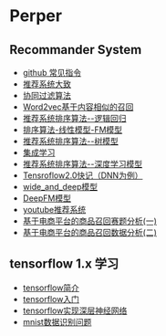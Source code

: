 # Perper

## Recommander System

- [github 常见指令](./Perper/blogs/github指令.md)
- [推荐系统大致](./Perper/blogs/推荐系统大致.md)
- [协同过滤算法](./Perper/blogs/协同过滤算法.md)
- [Word2vec基于内容相似的召回](./Perper/blogs/Word2vec基于内容相似的召回.md)
- [推荐系统排序算法--逻辑回归](./Perper/blogs/推荐系统排序算法--逻辑回归.md)
- [排序算法-线性模型-FM模型](./Perper/blogs/排序算法-线性模型-FM模型.md)
- [推荐系统排序算法--树模型](./Perper/blogs/推荐系统排序算法--树模型.md)
- [集成学习](./Perper/blogs/集成学习.md)
- [推荐系统排序算法--深度学习模型](./Perper/blogs/推荐系统排序算法--深度学习模型.md)
- [Tensroflow2.0快记（DNN为例）](./Perper/blogs/TensorFlow2.0快记.md)
- [wide_and_deep模型](./Perper/blogs/wide_and_deep模型.md)
- [DeepFM模型](./Perper/blogs/DeepFM模型.md)
- [youtube推荐系统](./Perper/blogs/youtube推荐系统.md)
- [基于电商平台的商品召回赛题分析(一)](./Perper/blogs/基于电商平台的商品召回赛题分析(一).md)
- [基于电商平台的商品召回数据分析(二)](./Perper/blogs/基于电商平台的商品召回数据分析(二).md)


## tensorflow 1.x 学习

- [tensorflow简介](./Perper/blogs/tensorflow简介.md)
- [tensorflow入门](./Perper/blogs/Tensorflow入门.md)
- [tensorflow实现深层神经网络](./Perper/blogs/tensorflow实现深层神经网络.md)
- [mnist数据识别问题](./Perper/blogs/mnist数据识别问题.md)
